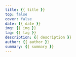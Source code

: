 ```yaml
---
title: {{ title }}
top: false
cover: false
date: {{ date }}
img: {{ img }}
tag: {{ tag }}
description: {{ description }}
author: {{ author }}
summary: {{ summary }}
---
```

